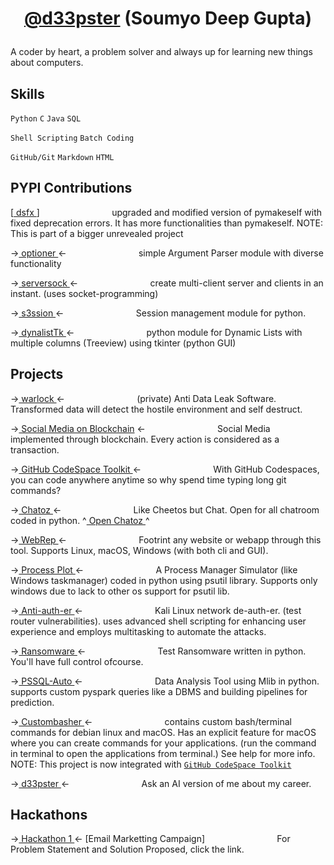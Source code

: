 # <p align='center'> [@d33pster](https://d33pster.github.io) (Soumyo Deep Gupta)

A coder by heart, a problem solver and always up for learning new things about computers.

## Skills
`Python`
`C`
`Java`
`SQL`

`Shell Scripting`
`Batch Coding`

`GitHub/Git`
`Markdown`
`HTML`

## PYPI Contributions
[<a href='https://github.com/d33pster/dsfx'> dsfx </a>]
`               ` upgraded and modified version of pymakeself with fixed deprecation errors. It has more functionalities than pymakeself. NOTE: This is part of a bigger unrevealed project

-><a href='https://github.com/d33pster/optioner'> optioner </a><-
`               ` simple Argument Parser module with diverse functionality

-><a href='https://github.com/d33pster/serversock'> serversock </a><-
`               ` create multi-client server and clients in an instant. (uses socket-programming)

-><a href='https://github.com/d33pster/s3ssion'> s3ssion </a><-
`               ` Session management module for python.

-><a href='https://github.com/d33pster/dynalistTk'> dynalistTk </a><-
`               ` python module for Dynamic Lists with multiple columns (Treeview) using tkinter (python GUI)

## Projects 

-><a href='https://github.com/d33pster/warlock' target='_blank'> warlock </a><-
`               ` (private) Anti Data Leak Software. Transformed data will detect the hostile environment and self destruct.

-><a href='https://github.com/d33pster/socialmedia-blockchain' target='_blank'>
Social Media on Blockchain</a> <-
`               ` Social Media implemented through blockchain. Every action is considered as a transaction.

-><a href='https://github.com/d33pster/github-codespace-toolkit' target='_blank'> GitHub CodeSpace Toolkit </a><-
`               ` With GitHub Codespaces, you can code anywhere anytime so why spend time typing long git commands?

-><a href='https://github.com/d33pster/chatoz' target='_blank'> Chatoz </a><-
`               ` Like Cheetos but Chat. Open for all chatroom coded in python. ^<a href='https://chatoz.onrender.com' target='_blank'> Open Chatoz </a>^

-><a href='https://github.com/d33pster/WebRep' target='_blank'> WebRep </a><-
`               ` Footrint any website or webapp through this tool. Supports Linux, macOS, Windows (with both cli and GUI).

-><a href='https://github.com/d33pster/ProcessPlot' target='_blank'> Process Plot </a><-
`               ` A Process Manager Simulator (like Windows taskmanager) coded in python using psutil library. Supports only windows due to lack to other os support for psutil lib.

-><a href='https://github.com/d33pster/Anti-auth-er' target='_blank'> Anti-auth-er </a><-
`               ` Kali Linux network de-auth-er. (test router vulnerabilities). uses advanced shell scripting for enhancing user experience and employs multitasking to automate the attacks.

-><a href='https://github.com/d33pster/ransomware' target='_blank'> Ransomware </a><-
`               ` Test Ransomware written in python. You'll have full control ofcourse.

-><a href='https://github.com/d33pster/PSSQL-auto' target='_blank'> PSSQL-Auto </a><-
`               ` Data Analysis Tool using Mlib in python. supports custom pyspark queries like a DBMS and building pipelines for prediction.

-><a href='https://github.com/d33pster/custombash' target='_blank'> Custombasher </a><-
`               ` contains custom bash/terminal commands for debian linux and macOS. Has an explicit feature for macOS where you can create commands for your applications. (run the command in terminal to open the applications from terminal.) See help for more info.<br>
NOTE: This project is now integrated with [`GitHub CodeSpace Toolkit`](https://github.com/d33pster/github-codespace-toolkit)

-><a href='https://github.com/d33pster/d33pster-chatbot' target='_blank'> d33pster </a><-
`               ` Ask an AI version of me about my career.

## Hackathons

-><a href='https://github.com/d33pster/email-marketting-hackathon'> Hackathon 1 </a><- [Email Marketting Campaign]
`               ` For Problem Statement and Solution Proposed, click the link.
